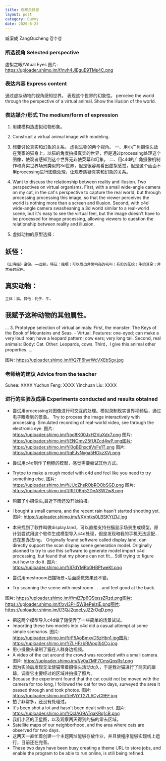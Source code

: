 ```yaml
---
title: 观察员日记
layout: post
category: Dummy
date: 2020-6-23
---
```


臧渠成 ZangQucheng 장수청

### 所选视角 Selected perspective 
虚拟之眼/Vitual Eyes
图片: https://uploader.shimo.im/f/nvh4JlEguE9TMs4C.png
### 表达内容 Express content
通过虚拟动物的视角感知世界。
表现这个世界的幻象性。
perceive the world through the perspective of a virtual animal.
Show the illusion of the world.


### 表达媒介/形式 The medium/form of expression
1. 用建模构造虚拟动物形象。
1. Construct a virtual animal image with modeling.

2. 想要讨论真实和幻象的关系。
虚拟生物的两个视角。
一、用小广角摄像头放在我家的猫身上，以猫的角度拍摄真实的世界，但是通过processing处理这个图像，使观者感知到这个世界无非使荧幕和幻象。
二、用c4d的广角摄像机制作和真实世界场景类似的3d世界，但是很容易看出虚拟感觉，但是这个画面不用processing进行图像处理，让观者质疑真实和幻象的关系。
2. Want to discuss the relationship between reality and illusion.
Two perspectives on virtual organisms.
First, with a small wide-angle camera on my cat, in the cat's perspective to capture the real world, but through processing processing this image, so that the viewer perceives the world is nothing more than a screen and illusion.
Second, with c4d wide-angle camera swasheaning a 3d world similar to a real-world scene, but it's easy to see the virtual feel, but the image doesn't have to be processed for image processing, allowing viewers to question the relationship between reality and illusion.

3. 虚拟动物的原型选择：
## 妖怪：
	《山海经》诸键。——虚拟。特征：独眼；可以发出非常响亮的吼叫；有豹的花纹；牛的耳朵；非常长的尾巴。
## 真实动物：
	主体：猫。其他：豹子、牛。
## 我赋予这种动物的其他属性。
...
3. Prototype selection of virtual animals:
First, the monster:
	The Keys of the Book of Mountains and Seas. - Virtual. Features: one-eyed; can make a very loud roar; have a leopard pattern; cow ears; very long tail.
Second, real animals:
	Body: Cat. Other: Leopards, cows.
Third，I give this animal other properties.
...

图片: https://uploader.shimo.im/f/Q7F6hvrWcVXEbSgv.jpg







### 老师给的建议 Advice from the teacher

Suhee:
XXXX
Yuchun Feng:
XXXX
Yinchuan Liu:
XXXX

### 进行的实验及成果 Experiments conducted and results obtained
* 尝试用processing对图像进行可交互的处理。模拟录制现实世界视频后，通过电子眼看到的景象。
Try to process the image interactively with processing. Simulated recording of real-world video, see through the electronic eye.
图片: https://uploader.shimo.im/f/od8K00JxH2VuXdx7.png
    图片: https://uploader.shimo.im/f/ENOmvZ5fUtZcd4wP.png图片: https://uploader.shimo.im/f/l0gBEhxctiVsFe1T.png
图片: https://uploader.shimo.im/f/qEJvNxga5HOkzXVj.png

* 尝试用c4d制作了粗糙的模型，感觉需要尝试其他方式。
* Trytoe to make a rough model with c4d and feel like you need to try something else.
图片: https://uploader.shimo.im/f/JUcZhsRObROObSGD.png
图片: https://uploader.shimo.im/f/RtT0Kg52DnASW2w8.png
* 购置了小摄像头,最近下雨还没开始拍摄。
* I bought a small camera, and the recent rain hasn't started shooting yet.
图片: https://uploader.shimo.im/f/KVntks0LBSKYtZIJ.jpg
* 本来找到了软件叫做display.land，可以直接支持扫描显示场景生成模型。原计划尝试用这个软件生成模型导入c4d处理，但是发现和我的手机无法适配...还在想办法ing。
Originally found software called display.land, can directly support the scan display scene generation model. Originally planned to try to use this software to generate model import c4d processing, but found that my phone can not fit... Still trying to figure out how to do it.
图片: https://uploader.shimo.im/f/87dYMRo0HBPfweKt.png
* 尝试用meshroom扫描场景~后面感觉效果还不错。
* Try scanning the scene with meshroom . . . and feel good at the back.

图片: https://uploader.shimo.im/f/miZ7p6QStsssZRzd.png图片: https://uploader.shimo.im/f/xyI3PH5W8ePeIziE.png图片: https://uploader.shimo.im/f/3QJ2qqeLyJZ2rOqD.png
* 把这两个模型导入c4d做了随便弄了一些简单的场景试试。
* Importing these two models into c4d did a casual attempt at some simple scenarios.
图片: https://uploader.shimo.im/f/rF5AoBmxvD5zHbn1.jpg图片: https://uploader.shimo.im/f/ZLHFzbRlApg3j4Cg.jpg
* 用小摄像头录制了猫在人群身边视频。
* A video of the cat around the crowd was recorded with a small camera.
图片: https://uploader.shimo.im/f/y0aZMF7CmsQpsRsf.png
* 因为实验后发现无法使猫带着摄像头活动太久，于是我对猫进行了两天的跟踪，调查它主要经过的区域并拍摄了照片。
* Because the experiment found that the cat could not be moved with the camera for too long, I followed the cat for two days, surveyed the area it passed through and took photos.
图片: https://uploader.shimo.im/f/elVjYT27LACyC9EF.jpg
* 拍了非常多，还没有处理过。
* It's been shot a lot and hasn't been dealt with yet.
图片: https://uploader.shimo.im/f/QclAG9ATqaKRq1cB.png
* 我们小区的卫星图，以及观察两天得到的猫的常去区域。
* Satellite maps of our neighborhood, and the area where cats are observed for two days.
* 这两天一直忙着创建一个主题网址能够存放作业，并且使程序能够实现线上运行，目前还在完善。
* These two days have been busy creating a theme URL to store jobs, and enable the program to be able to run online, is still being refined.